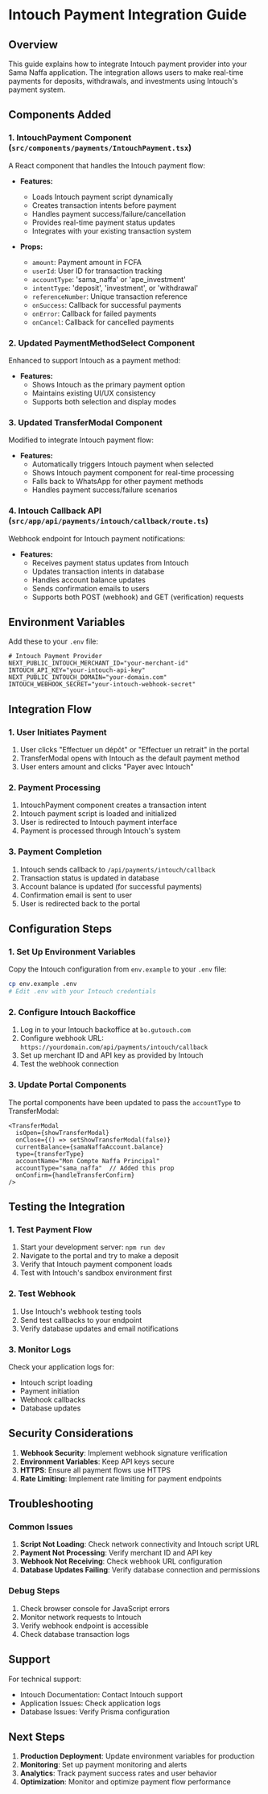 # Intouch Payment Integration Guide

## Overview

This guide explains how to integrate Intouch payment provider into your Sama Naffa application. The integration allows users to make real-time payments for deposits, withdrawals, and investments using Intouch's payment system.

## Components Added

### 1. IntouchPayment Component (`src/components/payments/IntouchPayment.tsx`)

A React component that handles the Intouch payment flow:

- **Features:**
  - Loads Intouch payment script dynamically
  - Creates transaction intents before payment
  - Handles payment success/failure/cancellation
  - Provides real-time payment status updates
  - Integrates with your existing transaction system

- **Props:**
  - `amount`: Payment amount in FCFA
  - `userId`: User ID for transaction tracking
  - `accountType`: 'sama_naffa' or 'ape_investment'
  - `intentType`: 'deposit', 'investment', or 'withdrawal'
  - `referenceNumber`: Unique transaction reference
  - `onSuccess`: Callback for successful payments
  - `onError`: Callback for failed payments
  - `onCancel`: Callback for cancelled payments

### 2. Updated PaymentMethodSelect Component

Enhanced to support Intouch as a payment method:

- **Features:**
  - Shows Intouch as the primary payment option
  - Maintains existing UI/UX consistency
  - Supports both selection and display modes

### 3. Updated TransferModal Component

Modified to integrate Intouch payment flow:

- **Features:**
  - Automatically triggers Intouch payment when selected
  - Shows Intouch payment component for real-time processing
  - Falls back to WhatsApp for other payment methods
  - Handles payment success/failure scenarios

### 4. Intouch Callback API (`src/app/api/payments/intouch/callback/route.ts`)

Webhook endpoint for Intouch payment notifications:

- **Features:**
  - Receives payment status updates from Intouch
  - Updates transaction intents in database
  - Handles account balance updates
  - Sends confirmation emails to users
  - Supports both POST (webhook) and GET (verification) requests

## Environment Variables

Add these to your `.env` file:

```env
# Intouch Payment Provider
NEXT_PUBLIC_INTOUCH_MERCHANT_ID="your-merchant-id"
INTOUCH_API_KEY="your-intouch-api-key"
NEXT_PUBLIC_INTOUCH_DOMAIN="your-domain.com"
INTOUCH_WEBHOOK_SECRET="your-intouch-webhook-secret"
```

## Integration Flow

### 1. User Initiates Payment

1. User clicks "Effectuer un dépôt" or "Effectuer un retrait" in the portal
2. TransferModal opens with Intouch as the default payment method
3. User enters amount and clicks "Payer avec Intouch"

### 2. Payment Processing

1. IntouchPayment component creates a transaction intent
2. Intouch payment script is loaded and initialized
3. User is redirected to Intouch payment interface
4. Payment is processed through Intouch's system

### 3. Payment Completion

1. Intouch sends callback to `/api/payments/intouch/callback`
2. Transaction status is updated in database
3. Account balance is updated (for successful payments)
4. Confirmation email is sent to user
5. User is redirected back to the portal

## Configuration Steps

### 1. Set Up Environment Variables

Copy the Intouch configuration from `env.example` to your `.env` file:

```bash
cp env.example .env
# Edit .env with your Intouch credentials
```

### 2. Configure Intouch Backoffice

1. Log in to your Intouch backoffice at `bo.gutouch.com`
2. Configure webhook URL: `https://yourdomain.com/api/payments/intouch/callback`
3. Set up merchant ID and API key as provided by Intouch
4. Test the webhook connection

### 3. Update Portal Components

The portal components have been updated to pass the `accountType` to TransferModal:

```tsx
<TransferModal
  isOpen={showTransferModal}
  onClose={() => setShowTransferModal(false)}
  currentBalance={samaNaffaAccount.balance}
  type={transferType}
  accountName="Mon Compte Naffa Principal"
  accountType="sama_naffa"  // Added this prop
  onConfirm={handleTransferConfirm}
/>
```

## Testing the Integration

### 1. Test Payment Flow

1. Start your development server: `npm run dev`
2. Navigate to the portal and try to make a deposit
3. Verify that Intouch payment component loads
4. Test with Intouch's sandbox environment first

### 2. Test Webhook

1. Use Intouch's webhook testing tools
2. Send test callbacks to your endpoint
3. Verify database updates and email notifications

### 3. Monitor Logs

Check your application logs for:
- Intouch script loading
- Payment initiation
- Webhook callbacks
- Database updates

## Security Considerations

1. **Webhook Security**: Implement webhook signature verification
2. **Environment Variables**: Keep API keys secure
3. **HTTPS**: Ensure all payment flows use HTTPS
4. **Rate Limiting**: Implement rate limiting for payment endpoints

## Troubleshooting

### Common Issues

1. **Script Not Loading**: Check network connectivity and Intouch script URL
2. **Payment Not Processing**: Verify merchant ID and API key
3. **Webhook Not Receiving**: Check webhook URL configuration
4. **Database Updates Failing**: Verify database connection and permissions

### Debug Steps

1. Check browser console for JavaScript errors
2. Monitor network requests to Intouch
3. Verify webhook endpoint is accessible
4. Check database transaction logs

## Support

For technical support:
- Intouch Documentation: Contact Intouch support
- Application Issues: Check application logs
- Database Issues: Verify Prisma configuration

## Next Steps

1. **Production Deployment**: Update environment variables for production
2. **Monitoring**: Set up payment monitoring and alerts
3. **Analytics**: Track payment success rates and user behavior
4. **Optimization**: Monitor and optimize payment flow performance
